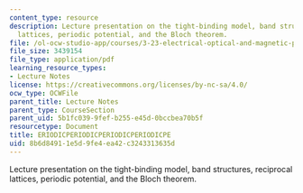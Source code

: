 ```yaml
---
content_type: resource
description: Lecture presentation on the tight-binding model, band structures, reciprocal
  lattices, periodic potential, and the Bloch theorem.
file: /ol-ocw-studio-app/courses/3-23-electrical-optical-and-magnetic-properties-of-materials-fall-2007/8b6d84911e5d9fe4ea42c3243313635d_lec8.pdf
file_size: 3439154
file_type: application/pdf
learning_resource_types:
- Lecture Notes
license: https://creativecommons.org/licenses/by-nc-sa/4.0/
ocw_type: OCWFile
parent_title: Lecture Notes
parent_type: CourseSection
parent_uid: 5b1fc039-9fef-b255-e45d-0bccbea70b5f
resourcetype: Document
title: ERIODICPERIODICPERIODICPERIODICPE
uid: 8b6d8491-1e5d-9fe4-ea42-c3243313635d
---
```

Lecture presentation on the tight-binding model, band structures, reciprocal lattices, periodic potential, and the Bloch theorem.